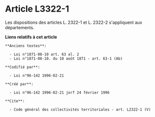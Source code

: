 # Article L3322-1

Les dispositions des articles L. 2322-1 et L. 2322-2 s'appliquent aux départements.

**Liens relatifs à cet article**

	**Anciens textes**:

	  - Loi n°1871-08-10 art. 63 al. 2
	  - Loi n°1871-08-10. du 10 août 1871 - art. 63-1 (Ab)

	**Codifié par**:

	  - Loi n°96-142 1996-02-21

	**Créé par**:

	  - Loi n°96-142 1996-02-21 jorf 24 février 1996

	**Cite**:

	  - Code général des collectivités territoriales - art. L2322-1 (V)
